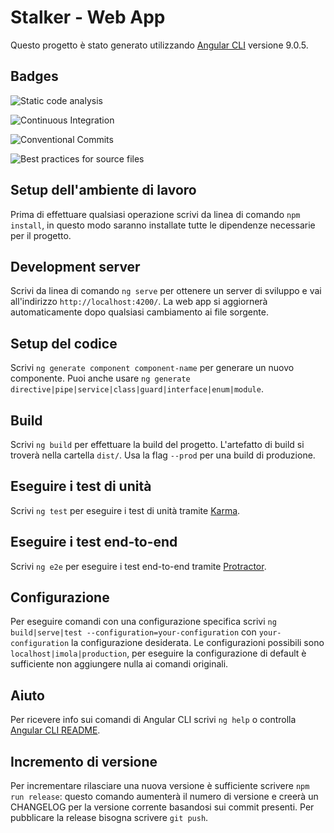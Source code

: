 # Stalker - Web App

Questo progetto è stato generato utilizzando [Angular CLI](https://github.com/angular/angular-cli) versione 9.0.5.

## Badges

![Static code analysis](https://github.com/GruppOne/stalker-web-app/workflows/Static%20code%20analysis/badge.svg)

![Continuous Integration](https://github.com/GruppOne/stalker-web-app/workflows/Continuous%20Integration/badge.svg)

![Conventional Commits](https://github.com/GruppOne/stalker-web-app/workflows/Conventional%20Commits/badge.svg)

![Best practices for source files](https://github.com/GruppOne/stalker-web-app/workflows/Best%20practices%20for%20source%20files/badge.svg)

## Setup dell'ambiente di lavoro

Prima di effettuare qualsiasi operazione scrivi da linea di comando `npm install`, in questo modo saranno installate
tutte le dipendenze necessarie per il progetto.

## Development server

Scrivi da linea di comando `ng serve` per ottenere un server di sviluppo e vai all'indirizzo `http://localhost:4200/`.
La web app si aggiornerà automaticamente dopo qualsiasi cambiamento ai file sorgente.

## Setup del codice

Scrivi `ng generate component component-name` per generare un nuovo componente.
Puoi anche usare `ng generate directive|pipe|service|class|guard|interface|enum|module`.

## Build

Scrivi `ng build` per effettuare la build del progetto. L'artefatto di build si troverà nella cartella `dist/`. Usa la
flag `--prod` per una build di produzione.

## Eseguire i test di unità

Scrivi `ng test` per eseguire i test di unità tramite [Karma](https://karma-runner.github.io).

## Eseguire i test end-to-end

Scrivi `ng e2e` per eseguire i test end-to-end tramite [Protractor](http://www.protractortest.org/).

## Configurazione

Per eseguire comandi con una configurazione specifica scrivi `ng build|serve|test --configuration=your-configuration`
con `your-configuration` la configurazione desiderata.
Le configurazioni possibili sono `localhost|imola|production`, per eseguire la configurazione di default è sufficiente
non aggiungere nulla ai comandi originali.

## Aiuto

Per ricevere info sui comandi di Angular CLI scrivi `ng help` o controlla [Angular CLI README](https://github.com/angular/angular-cli/blob/master/README.md).

## Incremento di versione

Per incrementare rilasciare una nuova versione è sufficiente scrivere `npm run release`: questo comando aumenterà il
numero di versione e creerà un CHANGELOG per la versione corrente basandosi sui commit presenti.
Per pubblicare la release bisogna scrivere `git push`.
